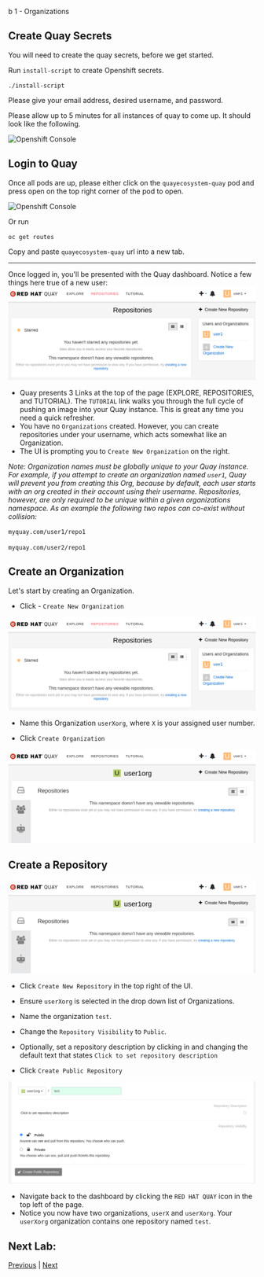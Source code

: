 b 1 - Organizations

## Create Quay Secrets

You will need to create the quay secrets, before we get started.

Run ```install-script``` to create Openshift secrets.

```execute
./install-script
```

Please give your email address, desired username, and password.

Please allow up to 5 minutes for all instances of quay to come up. It should look like the following.

![Openshift Console](images/Quay_topology.png)

## Login to Quay
Once all pods are up, please either click on the `quayecosystem-quay` pod and press open on the top right corner of the pod to open.  

![Openshift Console](images/Quay_pod.png)


Or run


```execute
oc get routes
```


Copy and paste `quayecosystem-quay` url into a new tab.

_______________________________________________________________________________________________________________

Once logged in, you'll be presented with the Quay dashboard. Notice a few things here true of a new user:
![Quay Dashboard](images/lab1-1.png)

* Quay presents 3 Links at the top of the page (EXPLORE, REPOSITORIES, and TUTORIAL). The `TUTORIAL` link walks you through the full cycle of pushing an image into your Quay instance. This is great any time you need a quick refresher.
* You have no `Organizations` created. However, you can create repositories under your username, which acts somewhat like an Organization.
* The UI is prompting you to `Create New Organization` on the right.

*Note: Organization names must be globally unique to your Quay instance. For example, if you attempt to create an organization named `user1`, Quay will prevent you from creating this Org, because by default, each user starts with an org created in their account using their username. Repositories, however, are only required to be unique within a given organizations namespace. As an example the following two repos can co-exist without collision:*

```
myquay.com/user1/repo1

myquay.com/user2/repo1
```

## Create an Organization
Let's start by creating an Organization.
* Click - `Create New Organization`

![Quay Dashboard](images/lab1-1.png)

* Name this Organization `userXorg`, where `X` is your assigned user number.


* Click `Create Organization`

![Quay Dashboard](images/lab1-3.png)



## Create a Repository
![Quay Dashboard](images/lab1-3.png)

* Click `Create New Repository` in the top right of the UI.

* Ensure `userXorg` is selected in the drop down list of Organizations.

* Name the organization `test`.

* Change the `Repository Visibility` to `Public`.

* Optionally, set a repository description by clicking in and changing the default text that states `Click to set repository description`

* Click `Create Public Repository`

![Quay Dashboard](images/lab1-4.png)

* Navigate back to the dashboard by clicking the `RED HAT QUAY` icon in the top left of the page.
* Notice you now have two organizations, `userX` and `userXorg`. Your `userXorg` organization contains one repository named `test`.



## Next Lab:
[Previous](https://github.com/afouladi7/quay_workshop_instructions/blob/master/README.md) | [Next](https://github.com/afouladi7/quay_workshop_instructions/blob/master/lab2.md)

